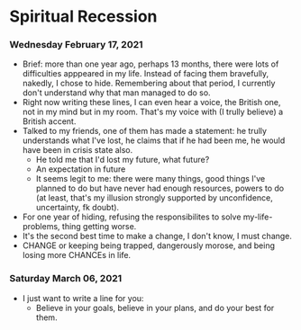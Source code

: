 # Spiritual Recession

### Wednesday February 17, 2021

* Brief: more than one year ago, perhaps 13 months, there were lots of difficulties apppeared in my life. Instead of facing them bravefully, nakedly, I chose to hide. Remembering about that period, I currently don't understand why that man managed to do so.
* Right now writing these lines, I can even hear a voice, the British one, not in my mind but in my room. That's my voice with (I trully believe) a British accent.
* Talked to my friends, one of them has made a statement: he trully understands what I've lost, he claims that if he had been me, he would have been in crisis state also.
    * He told me that I'd lost my future, what future?
    * An expectation in future
    * It seems legit to me: there were many things, good things I've planned to do but have never had enough resources, powers to do (at least, that's my illusion strongly supported by unconfidence, uncertainty, fk doubt).
* For one year of hiding, refusing the responsibilites to solve my-life-problems, thing getting worse. 
* It's the second best time to make a change, I don't know, I must change.
* CHANGE or keeping being trapped, dangerously morose, and being losing more CHANCEs in life.

### Saturday March 06, 2021

* I just want to write a line for you:
    * Believe in your goals, believe in your plans, and do your best for them.
